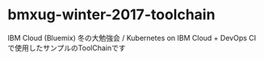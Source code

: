 # bmxug-winter-2017-toolchain
IBM Cloud (Bluemix) 冬の大勉強会 / Kubernetes on IBM Cloud + DevOps CI で使用したサンプルのToolChainです
